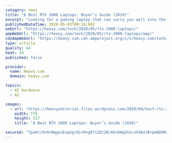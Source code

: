 ```yaml
---
category: news
title: "8 Best RTX 2080 Laptops: Buyer’s Guide (2020)"
excerpt: "Looking for a gaming laptop that can carry you well into the 2020s? We've rounded up the best laptops running the Nvidia RTX 2080 GPU, and make specific recommendations for which is best at the end of the article."
publishedDateTime: 2020-05-03T00:18:00Z
webUrl: "https://heavy.com/tech/2020/05/rtx-2080-laptops/"
ampWebUrl: "https://heavy.com/tech/2020/05/rtx-2080-laptops/amp/"
cdnAmpWebUrl: "https://heavy-com.cdn.ampproject.org/c/s/heavy.com/tech/2020/05/rtx-2080-laptops/amp/"
type: article
quality: 44
heat: 44
published: false

provider:
  name: Heavy.com
  domain: heavy.com

topics:
  - AI Hardware
  - AI

images:
  - url: "https://heavyeditorial.files.wordpress.com/2020/04/best-rtx-2080-laptops.jpg?quality=65&strip=all"
    width: 775
    height: 517
    title: "8 Best RTX 2080 Laptops: Buyer’s Guide (2020)"

secured: "Tpomt/Xn9rWqgexEaqVgrOi+R+gEY1ZOtZN/A5v6WqGtGruV9AdJB+pm8DOWxpRS6SwfACNNwN07vkxCVEqZnTEuuSW6W6/dvjd6YJ6nMXIT5I2zhqW9HhN+yECU7s55/1L2X+2t3mbjYeYrybYi1Ac/MlXT3D2mPhynW+/f4CLnrpjPc3zvfjVMLpgozrIk2f059ml8CV80DhOrBPEP1u9ymYH+x9l8+Mne0Gzq4y6lMwwabmAz041Ae1W0AV+AbSCcIfWbEczh7A3xxCvm7R0fyAaXg5JwZoyOQnXYqOskPPOpYI9BSL2smkDwTssmDMzKaPuPDkQj3k6qQMTLj5iYzlkQrzXw36VkVFIsfPjFZ51tY343NqFVdvWf1aUq/huGinAert3V/oQqPegA7k/FeFDPyiMgSJyg5HF8FGRsYa2Ujq/wZIVCsfd3QWQ0xP8bjSMYWyUUYYEFx2xqY/RCmXCGxAyjLVKVqbr3I6o=;HlyTg9i0vPBlmqOS7nxNew=="
---
```


